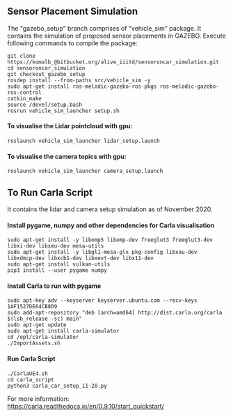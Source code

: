 ## Sensor Placement Simulation

The "gazebo_setup" branch comprises of "vehicle_sim" package. It contains the simulation of proposed sensor placements in GAZEBO. 
Execute following commands to compile the package:


```
git clone https://komalb_@bitbucket.org/alive_iiitd/sensoroncar_simulation.git
cd sensoroncar_simulation
git checkout gazebo_setup
rosdep install --from-paths src/vehicle_sim -y
sudo apt-get install ros-melodic-gazebo-ros-pkgs ros-melodic-gazebo-ros-control
catkin_make
source /devel/setup.bash
rosrun vehicle_sim_launcher setup.sh
```

#### To visualise the Lidar pointcloud with gpu:

```
roslaunch vehicle_sim_launcher lidar_setup.launch
```

#### To visualise the camera topics with gpu:

```
roslaunch vehicle_sim_launcher camera_setup.launch
```


## To Run Carla Script

It contains the lidar and camera setup simulation as of November 2020.

#### Install pygame, numpy and other dependencies for Carla visualisation

```
sudo apt-get install -y libomp5 libomp-dev freeglut3 freeglut3-dev libxi-dev libxmu-dev mesa-utils 
sudo apt-get install -y libgl1-mesa-glx pkg-config libxau-dev libxdmcp-dev libxcb1-dev libxext-dev libx11-dev
sudo apt-get install vulkan-utils
pip3 install --user pygame numpy
```

#### Install Carla to run with pygame

```
sudo apt-key adv --keyserver keyserver.ubuntu.com --recv-keys 1AF1527DE64CB8D9
sudo add-apt-repository "deb [arch=amd64] http://dist.carla.org/carla $(lsb_release -sc) main"
sudo apt-get update 
sudo apt-get install carla-simulator 
cd /opt/carla-simulator 
./ImportAssets.sh
```

#### Run Carla Script

```
./CarlaUE4.sh
cd carla_script
python3 carla_car_setup_11-20.py
```

For more information:
https://carla.readthedocs.io/en/0.9.10/start_quickstart/
